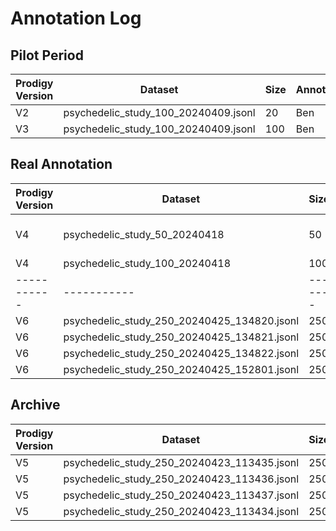 # Annotation Log

## Pilot Period
| Prodigy Version | Dataset | Size | Annotator| Annotations Received
| ----------- | ----------- |-------|-----------|-----------
| V2 | psychedelic_study_100_20240409.jsonl  | 20 | Ben | x
| V3  | psychedelic_study_100_20240409.jsonl  | 100 | Ben | x


## Real Annotation
| Prodigy Version | Dataset | Size | Annotator | Annotations Received
| ----------- | ----------- |-------|-----------|-----------
| V4 | psychedelic_study_50_20240418 | 50 | Ben, Bernard, Julia, Pia
| V4 | psychedelic_study_100_20240418 | 100 | Ben | x
| ----------- | ----------- |-------|-----------|-----------
| V6 | psychedelic_study_250_20240425_134820.jsonl | 250 | Julia |
| V6 | psychedelic_study_250_20240425_134821.jsonl | 250 | Bernard |
| V6 | psychedelic_study_250_20240425_134822.jsonl | 250 | Pia |
| V6 | psychedelic_study_250_20240425_152801.jsonl | 250 | Ben |


## Archive
| Prodigy Version | Dataset | Size | Annotator | Annotations Received
| ----------- | ----------- |-------|-----------|-----------
| V5 | psychedelic_study_250_20240423_113435.jsonl | 250 | Julia
| V5 | psychedelic_study_250_20240423_113436.jsonl | 250 | Bernard
| V5 | psychedelic_study_250_20240423_113437.jsonl | 250 | Pia
| V5 | psychedelic_study_250_20240423_113434.jsonl | 250 | Ben